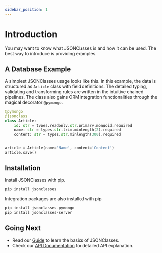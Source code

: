 ```yaml
---
sidebar_position: 1
---
```

# Introduction

You may want to know what JSONClasses is and how it can be used. The best way to introduce is providing examples.

## A Database Example

A simplest JSONClasses usage looks like this. In this example, the data is structured as `Article` class with field definitions. The detailed typing, validating and transforming rules are written in the intuitive chained pipelines. The class also gains ORM integration functionalities through the magical decorator `@pymongo`.
```python
@pymongo
@jsonclass
class Article:
    id: str = types.readonly.str.primary.mongoid.required
    name: str = types.str.trim.minlength(2).required
    content: str = types.str.minlength(300).required


article = Article(name='Name', content='Content')
article.save()
```

## Installation

Install JSONClasses with pip.
```sh
pip install jsonclasses
```
Integration packages are also installed with pip
```sh
pip install jsonclasses-pymongo
pip install jsonclasses-server
```

## Going Next

- Read our [Guide](../guide/data-type-definition) to learn the basics of JSONClasses.
- Check our [API Documentation](../api-documentation/types-modifiers) for detailed API explanation.
